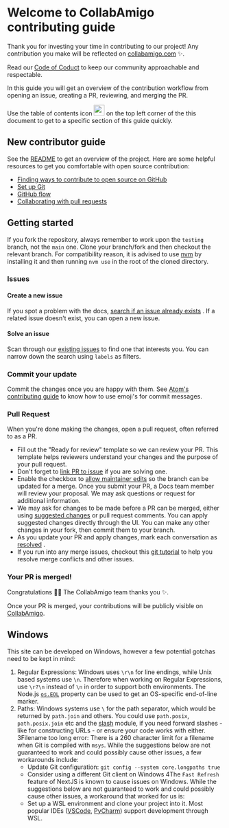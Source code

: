 # Welcome to CollabAmigo contributing guide <!-- omit in toc -->

Thank you for investing your time in contributing to our project! Any contribution you make will be reflected
on [collabamigo.com](https://collabamigo.com/en) :sparkles:.

Read our [Code of Coduct](./CODE_OF_CONDUCT.md) to keep our community approachable and respectable.

In this guide you will get an overview of the contribution workflow from opening an issue, creating a PR, reviewing, and
merging the PR.

Use the table of contents icon <img src="https://raw.githubusercontent.com/github/docs/main/assets/images/table-of-contents.png" width="25" height="25" /> on the top
left corner of the this document to get to a specific section of this guide quickly.

## New contributor guide

See the [README](README.md) to get an overview of the project. Here are some helpful resources to get you comfortable
with open source contribution:

- [Finding ways to contribute to open source on GitHub](https://docs.github.com/en/get-started/exploring-projects-on-github/finding-ways-to-contribute-to-open-source-on-github)
- [Set up Git](https://docs.github.com/en/get-started/quickstart/set-up-git)
- [GitHub flow](https://docs.github.com/en/get-started/quickstart/github-flow)
- [Collaborating with pull requests](https://docs.github.com/en/github/collaborating-with-pull-requests)

## Getting started

If you fork the repository, always remember to work upon the `testing` branch, not the `main` one. Clone your branch/fork
and then checkout the relevant branch. For compatibility reason, it is advised to use [nvm](https://github.com/nvm-sh/nvm)
 by installing it and then running `nvm use` in the root of the cloned directory.

### Issues

#### Create a new issue

If you spot a problem with the
docs, [search if an issue already exists](https://docs.github.com/en/github/searching-for-information-on-github/searching-on-github/searching-issues-and-pull-requests#search-by-the-title-body-or-comments)
. If a related issue doesn't exist, you can open a new issue.

#### Solve an issue

Scan through our [existing issues](https://github.com/watson-hex/frontend-collabamigo/issues) to find one that interests you. You can narrow
down the search using `labels` as filters.


### Commit your update

Commit the changes once you are happy with them.
See [Atom's contributing guide](https://github.com/atom/atom/blob/master/CONTRIBUTING.md#git-commit-messages) to know
how to use emoji's for commit messages.


### Pull Request

When you're done making the changes, open a pull request, often referred to as a PR.

- Fill out the "Ready for review" template so we can review your PR. This template helps reviewers understand your
  changes and the purpose of your pull request.
- Don't forget
  to [link PR to issue](https://docs.github.com/en/issues/tracking-your-work-with-issues/linking-a-pull-request-to-an-issue)
  if you are solving one.
- Enable the checkbox
  to [allow maintainer edits](https://docs.github.com/en/github/collaborating-with-issues-and-pull-requests/allowing-changes-to-a-pull-request-branch-created-from-a-fork)
  so the branch can be updated for a merge. Once you submit your PR, a Docs team member will review your proposal. We
  may ask questions or request for additional information.
- We may ask for changes to be made before a PR can be merged, either
  using [suggested changes](https://docs.github.com/en/github/collaborating-with-issues-and-pull-requests/incorporating-feedback-in-your-pull-request)
  or pull request comments. You can apply suggested changes directly through the UI. You can make any other changes in
  your fork, then commit them to your branch.
- As you update your PR and apply changes, mark each conversation
  as [resolved](https://docs.github.com/en/github/collaborating-with-issues-and-pull-requests/commenting-on-a-pull-request#resolving-conversations)
  .
- If you run into any merge issues, checkout
  this [git tutorial](https://lab.github.com/githubtraining/managing-merge-conflicts) to help you resolve merge
  conflicts and other issues.

### Your PR is merged!

Congratulations :tada::tada: The CollabAmigo team thanks you :sparkles:.

Once your PR is merged, your contributions will be publicly visible on [CollabAmigo](https://collabamigo.com/).

## Windows

This site can be developed on Windows, however a few potential gotchas need to be kept in mind:

1. Regular Expressions: Windows uses `\r\n` for line endings, while Unix based systems use `\n`. Therefore when working
   on Regular Expressions, use `\r?\n` instead of `\n` in order to support both environments. The
   Node.js [`os.EOL`](https://nodejs.org/api/os.html#os_os_eol) property can be used to get an OS-specific end-of-line
   marker.
2. Paths: Windows systems use `\` for the path separator, which would be returned by `path.join` and others. You could
   use `path.posix`, `path.posix.join` etc and the [slash](https://ghub.io/slash) module, if you need forward slashes -
   like for constructing URLs - or ensure your code works with either.
3Filename too long error: There is a 260 character limit for a filename when Git is compiled with `msys`. While the
   suggestions below are not guaranteed to work and could possibly cause other issues, a few workarounds include:
    - Update Git configuration: `git config --system core.longpaths true`
    - Consider using a different Git client on Windows
4The `Fast Refresh` feature of NextJS is known to cause issues on Windows. While the suggestions below are not
   guaranteed to work and could possibly cause other issues, a workaround that worked for us is:
    - Set up a WSL environment and clone your project into it. Most popular IDEs ([VSCode](https://code.visualstudio.com/docs/remote/wsl), 
   [PyCharm](https://www.jetbrains.com/help/idea/how-to-use-wsl-development-environment-in-product.html)) support development through WSL.
